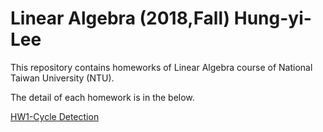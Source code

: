 # Linear Algebra (2018,Fall) Hung-yi-Lee

This repository contains homeworks of Linear Algebra course of National Taiwan University (NTU).

The detail of each homework is in the below.

[HW1-Cycle Detection](https://github.com/machineCYC/LA2018FALL/tree/master/HW1)
